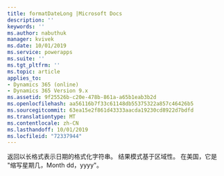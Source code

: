```yaml
---
title: formatDateLong |Microsoft Docs
description: ''
keywords: ''
ms.author: nabuthuk
manager: kvivek
ms.date: 10/01/2019
ms.service: powerapps
ms.suite: ''
ms.tgt_pltfrm: ''
ms.topic: article
applies_to:
- Dynamics 365 (online)
- Dynamics 365 Version 9.x
ms.assetid: 9f25526b-c20e-478b-861a-a65b1eab3b2d
ms.openlocfilehash: aa56116b7f33c61148db55375322a857c46426b5
ms.sourcegitcommit: 63ea15e2f861d43333aacda19230cd8922d7bdfd
ms.translationtype: MT
ms.contentlocale: zh-CN
ms.lasthandoff: 10/01/2019
ms.locfileid: "72337944"
---
```

返回以长格式表示日期的格式化字符串。 结果模式基于区域性。 在美国，它是 "缩写星期几，Month dd，yyyy"。
